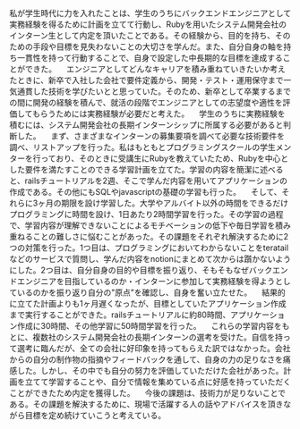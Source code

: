 私が学生時代に力を入れたことは、学生のうちにバックエンドエンジニアとして実務経験を得るために計画を立てて行動し、Rubyを用いたシステム開発会社のインターン生として内定を頂いたことである。その経験から、目的を持ち、そのための手段や目標を見失わないことの大切さを学んだ。また、自分自身の軸を持ち一貫性を持って行動することで、自身で設定した中長期的な目標を達成することができた。
　エンジニアとしてどんなキャリアを積み重ねていきたいか考えたときに、新卒で入社した会社で要件定義から、開発・テスト・運用保守まで一気通貫した技術を学びたいとと思っていた。そのため、新卒として卒業するまでの間に開発の経験を積んで、就活の段階でエンジニアとしての志望度や適性を評価してもらうためには実務経験が必要だと考えた。
　学生のうちに実務経験を積むには、システム開発会社の長期インターンシップに所属する必要があると判断した。
　まず、さまざまなインターンの募集要項を調べて必要な技術要件を調べ、リストアップを行った。私はもともとプログラミングスクールの学生メンターを行っており、そのときに受講生にRubyを教えていたため、Rubyを中心とした要件を満たすことのできる学習計画を立てた。学習の内容を簡潔に述べると、railsチュートリアルを2週、そこで学んだ内容を用いてアプリケーションの作成である。その他にもSQLやjavascriptの基礎の学習も行った。
　そして、それらに3ヶ月の期限を設け学習した。大学やアルバイト以外の時間をできるだけプログラミングに時間を設け、1日あたり2時間学習を行った。その学習の過程で、学習内容が理解できないことによるモチベーションの低下や毎日学習を積み重ねることの難しさに悩むことがあった。その課題をそれぞれ解決するために2つの対策を行った。1つ目は、プログラミングにおいてわからないことをteratailなどのサービスで質問し、学んだ内容をnotionにまとめて次からは躓かないようにした。2つ目は、自分自身の目的や目標を振り返り、そもそもなぜバックエンドエンジニアを目指しているのか・インターンに参加して実務経験を得ようとしているのかを振り返り自分の"原点"を確認し、自身を奮い立たせた。
　結果的に立てた計画よりも1ヶ月遅くなったが、目標としていたアプリケーション作成まで実行することができた。railsチュートリアルに約80時間、アプリケーション作成に30時間、その他学習に50時間学習を行った。
　これらの学習内容をもとに、複数社のシステム開発会社の長期インターンの選考を受けた。自信を持って選考に臨んだが、全ての会社に好印象を持ってもらえた訳ではなかった。会社からの自分の制作物の指摘やフィードバックを通して、自身の力の足りなさを痛感した。しかし、その中でも自分の努力を評価していただけた会社があった。計画を立てて学習することや、自分で情報を集めている点に好感を持っていただくことができたため内定を獲得した。
　今後の課題は、技術力が足りないことである。その課題を解決するために、現場で活躍する人の話やアドバイスを頂きながら目標を定め続けていこうと考えている。